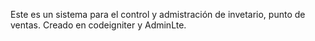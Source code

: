 Este es un sistema para el control y admistración de invetario, punto de ventas.
Creado en codeigniter y AdminLte.
